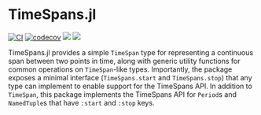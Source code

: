 # TimeSpans.jl

[![CI](https://github.com/beacon-biosignals/TimeSpans.jl/actions/workflows/CI.yml/badge.svg)](https://github.com/beacon-biosignals/TimeSpans.jl/actions/workflows/CI.yml)
[![codecov](https://codecov.io/gh/beacon-biosignals/TimeSpans.jl/branch/main/graph/badge.svg?token=CSZJKZC6HE)](https://codecov.io/gh/beacon-biosignals/TimeSpans.jl)
[![](https://img.shields.io/badge/docs-stable-blue.svg)](https://beacon-biosignals.github.io/TimeSpans.jl/stable)
[![](https://img.shields.io/badge/docs-dev-blue.svg)](https://beacon-biosignals.github.io/TimeSpans.jl/dev)

TimeSpans.jl provides a simple `TimeSpan` type for representing a continuous span between two points in time, along with generic utility functions for common operations on `TimeSpan`-like types. Importantly, the package exposes a minimal interface (`TimeSpans.start` and `TimeSpans.stop`) that any type can implement to enable support for the TimeSpans API. In addition to `TimeSpan`, this package implements the TimeSpans API for `Period`s and `NamedTuple`s that have `:start` and `:stop` keys.
